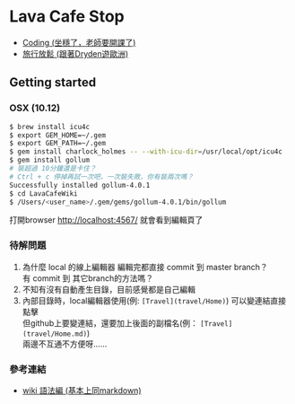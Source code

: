 # Lava Cafe Stop
  * [Coding (坐穩了，老師要開課了)](programming/Home.md)
  * [旅行放鬆 (跟著Dryden遊歐洲)](travel/Home.md)

## Getting started

### OSX (10.12)
```bash
$ brew install icu4c
$ export GEM_HOME=~/.gem
$ export GEM_PATH=~/.gem
$ gem install charlock_holmes -- --with-icu-dir=/usr/local/opt/icu4c
$ gem install gollum
# 裝超過 10分鐘還是卡住？
# Ctrl + c 停掉再試一次吧，一次裝失敗，你有裝兩次嗎？
Successfully installed gollum-4.0.1
$ cd LavaCafeWiki
$ /Users/<user_name>/.gem/gems/gollum-4.0.1/bin/gollum
```
打開browser [http://localhost:4567/](http://localhost:4567/) 就會看到編輯頁了

### 待解問題
  1. 為什麼 local 的線上編輯器 編輯完都直接 commit 到 master branch？  
     有 commit 到 其它branch的方法嗎？
  2. 不知有沒有自動產生目錄，目前感覺都是自己編輯
  3. 內部目錄時，local編輯器使用(例: ```[Travel](travel/Home)```) 可以變連結直接點擊  
     但github上要變連結，還要加上後面的副檔名(例： ```[Travel](travel/Home.md)```)  
     兩邊不互通不方便呀......

### 參考連結
  * [wiki 語法編 (基本上同markdown)](https://github.com/gollum/gollum/wiki)
